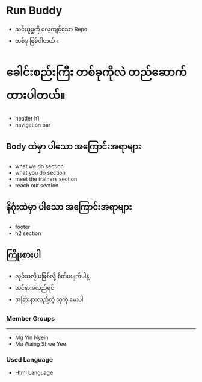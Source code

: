 # Run Buddy 
- သင်ယူမှု့ကို လေ့ကျင့်သော Repo 
- တစ်ခု ဖြစ်ပါတယ် ။

# ခေါင်းစည်းကြီး တစ်ခုကိုလဲ တည်ဆောက်ထားပါတယ်။
- header h1
- navigation bar 


## Body ထဲမှာ ပါသော အကြောင်းအရာများ
- what we do section
- what you do section
- meet the trainers section
- reach out section

## နိဂုံးထဲမှာ ပါသော အကြောင်းအရာများ
- footer 
- h2 section 


## ကြိုးစားပါ 
- လုပ်သလို မဖြစ်လို့ စိတ်မပျက်ပါနဲ့ 
- သင်နားမလည်ရင် 
- အခြားနားလည်တဲ့ သူကို မေးပါ 
###  Member Groups 
-----
- Mg Yin Nyein
- Ma Waing Shwe Yee 

### Used  Language 

- Html Language 

